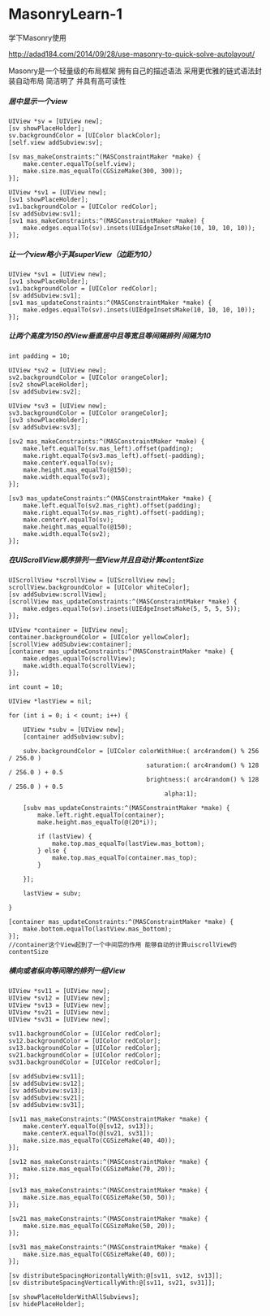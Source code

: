 # MasonryLearn-1
学下Masonry使用

<http://adad184.com/2014/09/28/use-masonry-to-quick-solve-autolayout/>

Masonry是一个轻量级的布局框架 拥有自己的描述语法 采用更优雅的链式语法封装自动布局 简洁明了 并具有高可读性

##### 居中显示一个view
	UIView *sv = [UIView new];
    [sv showPlaceHolder];
    sv.backgroundColor = [UIColor blackColor];
    [self.view addSubview:sv];
    
    [sv mas_makeConstraints:^(MASConstraintMaker *make) {
        make.center.equalTo(self.view);
        make.size.mas_equalTo(CGSizeMake(300, 300));
    }];
    
    UIView *sv1 = [UIView new];
    [sv1 showPlaceHolder];
    sv1.backgroundColor = [UIColor redColor];
    [sv addSubview:sv1];
    [sv1 mas_makeConstraints:^(MASConstraintMaker *make) {
        make.edges.equalTo(sv).insets(UIEdgeInsetsMake(10, 10, 10, 10));
    }];
##### 让一个view略小于其superView（边距为10）
    UIView *sv1 = [UIView new];
    [sv1 showPlaceHolder];
    sv1.backgroundColor = [UIColor redColor];
    [sv addSubview:sv1];
    [sv1 mas_updateConstraints:^(MASConstraintMaker *make) {
        make.edges.equalTo(sv).insets(UIEdgeInsetsMake(10, 10, 10, 10));
    }];
##### 让两个高度为150的View垂直居中且等宽且等间隔排列 间隔为10
    int padding = 10;
    
    UIView *sv2 = [UIView new];
    sv2.backgroundColor = [UIColor orangeColor];
    [sv2 showPlaceHolder];
    [sv addSubview:sv2];
    
    UIView *sv3 = [UIView new];
    sv3.backgroundColor = [UIColor orangeColor];
    [sv3 showPlaceHolder];
    [sv addSubview:sv3];
    
    [sv2 mas_makeConstraints:^(MASConstraintMaker *make) {
        make.left.equalTo(sv.mas_left).offset(padding);
        make.right.equalTo(sv3.mas_left).offset(-padding);
        make.centerY.equalTo(sv);
        make.height.mas_equalTo(@150);
        make.width.equalTo(sv3);
    }];
    
    [sv3 mas_updateConstraints:^(MASConstraintMaker *make) {
        make.left.equalTo(sv2.mas_right).offset(padding);
        make.right.equalTo(sv.mas_right).offset(-padding);
        make.centerY.equalTo(sv);
        make.height.mas_equalTo(@150);
        make.width.equalTo(sv2);
    }];
##### 在UIScrollView顺序排列一些View并且自动计算contentSize
	UIScrollView *scrollView = [UIScrollView new];
    scrollView.backgroundColor = [UIColor whiteColor];
    [sv addSubview:scrollView];
    [scrollView mas_updateConstraints:^(MASConstraintMaker *make) {
        make.edges.equalTo(sv).insets(UIEdgeInsetsMake(5, 5, 5, 5));
    }];
    
    UIView *container = [UIView new];
    container.backgroundColor = [UIColor yellowColor];
    [scrollView addSubview:container];
    [container mas_updateConstraints:^(MASConstraintMaker *make) {
        make.edges.equalTo(scrollView);
        make.width.equalTo(scrollView);
    }];
    
    int count = 10;
    
    UIView *lastView = nil;
    
    for (int i = 0; i < count; i++) {
        
        UIView *subv = [UIView new];
        [container addSubview:subv];
        
        subv.backgroundColor = [UIColor colorWithHue:( arc4random() % 256 / 256.0 )
                                          saturation:( arc4random() % 128 / 256.0 ) + 0.5
                                          brightness:( arc4random() % 128 / 256.0 ) + 0.5
                                               alpha:1];
        
        [subv mas_updateConstraints:^(MASConstraintMaker *make) {
            make.left.right.equalTo(container);
            make.height.mas_equalTo(@(20*i));
            
            if (lastView) {
                make.top.mas_equalTo(lastView.mas_bottom);
            } else {
                make.top.mas_equalTo(container.mas_top);
            }
            
        }];
        
        lastView = subv;
        
    }
    
    [container mas_updateConstraints:^(MASConstraintMaker *make) {
        make.bottom.equalTo(lastView.mas_bottom);
    }];
	//container这个View起到了一个中间层的作用 能够自动的计算uiscrollView的contentSize
##### 横向或者纵向等间隙的排列一组View
	UIView *sv11 = [UIView new];
    UIView *sv12 = [UIView new];
    UIView *sv13 = [UIView new];
    UIView *sv21 = [UIView new];
    UIView *sv31 = [UIView new];
    
    sv11.backgroundColor = [UIColor redColor];
    sv12.backgroundColor = [UIColor redColor];
    sv13.backgroundColor = [UIColor redColor];
    sv21.backgroundColor = [UIColor redColor];
    sv31.backgroundColor = [UIColor redColor];
    
    [sv addSubview:sv11];
    [sv addSubview:sv12];
    [sv addSubview:sv13];
    [sv addSubview:sv21];
    [sv addSubview:sv31];
    
    [sv11 mas_makeConstraints:^(MASConstraintMaker *make) {
        make.centerY.equalTo(@[sv12, sv13]);
        make.centerX.equalTo(@[sv21, sv31]);
        make.size.mas_equalTo(CGSizeMake(40, 40));
    }];
    
    [sv12 mas_makeConstraints:^(MASConstraintMaker *make) {
        make.size.mas_equalTo(CGSizeMake(70, 20));
    }];
    
    [sv13 mas_makeConstraints:^(MASConstraintMaker *make) {
        make.size.mas_equalTo(CGSizeMake(50, 50));
    }];
    
    [sv21 mas_makeConstraints:^(MASConstraintMaker *make) {
        make.size.mas_equalTo(CGSizeMake(50, 20));
    }];
    
    [sv31 mas_makeConstraints:^(MASConstraintMaker *make) {
        make.size.mas_equalTo(CGSizeMake(40, 60));
    }];
    
    [sv distributeSpacingHorizontallyWith:@[sv11, sv12, sv13]];
    [sv distributeSpacingVerticallyWith:@[sv11, sv21, sv31]];
    
    [sv showPlaceHolderWithAllSubviews];
    [sv hidePlaceHolder];

